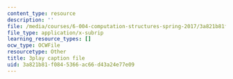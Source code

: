 ```yaml
---
content_type: resource
description: ''
file: /media/courses/6-004-computation-structures-spring-2017/3a821b81f0845366ac66d43a24e77e09_wPwWtFMkxLo.vtt
file_type: application/x-subrip
learning_resource_types: []
ocw_type: OCWFile
resourcetype: Other
title: 3play caption file
uid: 3a821b81-f084-5366-ac66-d43a24e77e09
---
```

